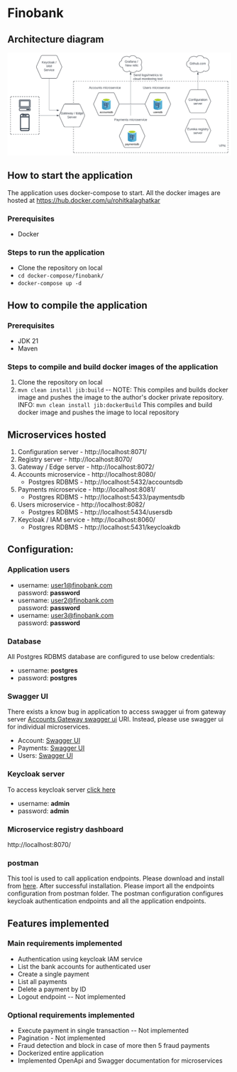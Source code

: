 # Finobank

## Architecture diagram

![Architecture diagram](./Finobank.svg)

## How to start the application

The application uses docker-compose to start. All the docker images are hosted
at https://hub.docker.com/u/rohitkalaghatkar

### Prerequisites

- Docker

### Steps to run the application

- Clone the repository on local
- `cd docker-compose/finobank/`
- `docker-compose up -d`

## How to compile the application

### Prerequisites

- JDK 21
- Maven

### Steps to compile and build docker images of the application

1. Clone the repository on local
2. `mvn clean install jib:build` -- NOTE: This compiles and builds docker image and pushes the image to the author's
   docker private repository.
   INFO: `mvn clean install jib:dockerBuild` This compiles and build docker image and pushes the image to local
   repository

## Microservices hosted

1. Configuration server - http://localhost:8071/
2. Registry server - http://localhost:8070/
3. Gateway / Edge server - http://localhost:8072/
4. Accounts microservice - http://localhost:8080/
    - Postgres RDBMS - http://localhost:5432/accountsdb
5. Payments microservice - http://localhost:8081/
    - Postgres RDBMS - http://localhost:5433/paymentsdb
6. Users microservice - http://localhost:8082/
    - Postgres RDBMS - http://localhost:5434/usersdb
7. Keycloak / IAM service - http://localhost:8060/
    - Postgres RDBMS - http://localhost:5431/keycloakdb

## Configuration:

### Application users

- username: user1@finobank.com\
  password: **password**
- username: user2@finobank.com\
  password: **password**
- username: user3@finobank.com\
  password: **password**

### Database

All Postgres RDBMS database are configured to use below credentials:

- username: **postgres**
- password: **postgres**

### Swagger UI

There exists a know bug in application to access swagger ui from gateway
server [Accounts Gateway swagger ui](http://localhost:8072/docs/accounts/swagger-ui/index.html) URI. Instead, please use
swagger ui for individual microservices.

- Account: [Swagger UI](http://localhost:8080/swagger-ui/index.html)
- Payments: [Swagger UI](http://localhost:8081/swagger-ui/index.html)
- Users: [Swagger UI](http://localhost:8082/swagger-ui/index.html)

### Keycloak server

To access keycloak server [click here](http://localhost:8060/)

- username: **admin**
- password: **admin**

### Microservice registry dashboard

http://localhost:8070/

### postman

This tool is used to call application endpoints. Please download and install
from [here](https://www.postman.com/downloads/). After successful installation. Please import all the endpoints
configuration from postman folder. The postman configuration configures keycloak authentication endpoints and all the
application endpoints.

## Features implemented

### Main requirements implemented

- Authentication using keycloak IAM service
- List the bank accounts for authenticated user
- Create a single payment
- List all payments
- Delete a payment by ID
- Logout endpoint -- Not implemented

### Optional requirements implemented

- Execute payment in single transaction -- Not implemented
- Pagination - Not implemented
- Fraud detection and block in case of more then 5 fraud payments
- Dockerized entire application
- Implemented OpenApi and Swagger documentation for microservices